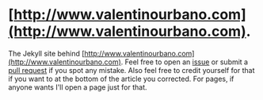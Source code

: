 # [http://www.valentinourbano.com](http://www.valentinourbano.com).

The Jekyll site behind [http://www.valentinourbano.com](http://www.valentinourbano.com). Feel free to open an [issue](https://github.com/valeIT/valeIT.github.io/issues) or submit a [pull request](https://github.com/valeIT/valeIT.github.io/pulls) if you spot any mistake. Also feel free to credit yourself for that if you want to at the bottom of the article you corrected. For pages, if anyone wants I'll open a page just for that.
